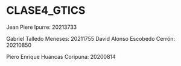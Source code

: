 # CLASE4_GTICS

Jean Piere Ipurre: 20213733


Gabriel Talledo Meneses: 20211755
David Alonso Escobedo Cerrón: 20210850


Piero Enrique Huancas Coripuna: 20200814
